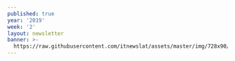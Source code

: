 ```yaml
---
published: true
year: '2019'
week: '2'
layout: newsletter
banner: >-
  https://raw.githubusercontent.com/itnewslat/assets/master/img/728x90/Boletin.jpg
---
```

